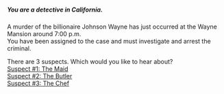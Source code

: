 ##### You are a detective in California.  
A murder of the billionaire Johnson Wayne has just occurred at the Wayne Mansion around 7:00 p.m.  
You have been assigned to the case and must investigate and arrest the criminal.

There are 3 suspects. Which would you like to hear about?  
[Suspect #1: The Maid](suspect-files/maid.md)  
[Suspect #2: The Butler](suspect-files/butler.md)  
[Suspect #3: The Chef](suspect-files/chef.md)  